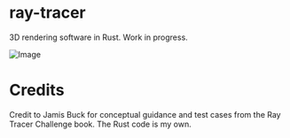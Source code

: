 # ray-tracer
3D rendering software in Rust. Work in progress.

![Image](https://user-images.githubusercontent.com/88691183/146961352-aa2fe6cc-364a-4475-8cea-84d008273b02.png)

# Credits
Credit to Jamis Buck for conceptual guidance and test cases from the Ray Tracer Challenge book. The Rust code is my own.